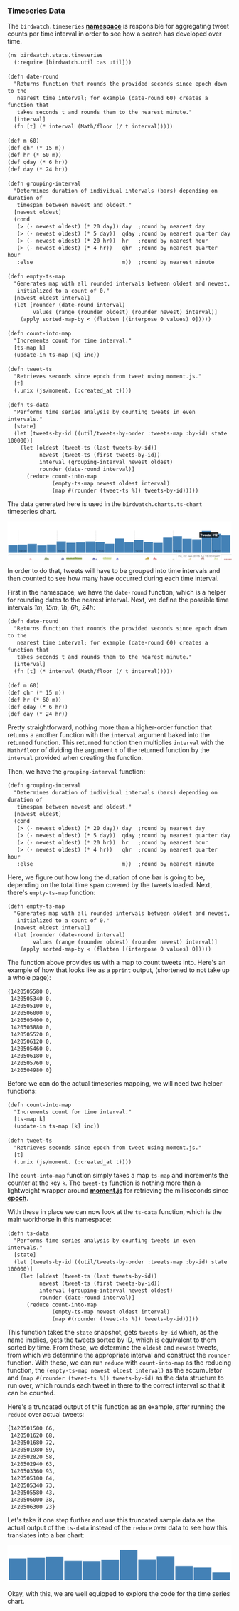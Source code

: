 ### Timeseries Data

The ````birdwatch.timeseries```` **[namespace](https://github.com/matthiasn/BirdWatch/blob/a9ef80998222e2f01853687da010f3be7af0c82c/Clojure-Websockets/MainApp/src/cljs/birdwatch/stats/timeseries.cljs)** is responsible for aggregating tweet counts per time interval in order to see how a search has developed over time. 

~~~
(ns birdwatch.stats.timeseries
  (:require [birdwatch.util :as util]))

(defn date-round
  "Returns function that rounds the provided seconds since epoch down to the
   nearest time interval; for example (date-round 60) creates a function that
   takes seconds t and rounds them to the nearest minute."
  [interval]
  (fn [t] (* interval (Math/floor (/ t interval)))))

(def m 60)
(def qhr (* 15 m))
(def hr (* 60 m))
(def qday (* 6 hr))
(def day (* 24 hr))

(defn grouping-interval
  "Determines duration of individual intervals (bars) depending on duration of
   timespan between newest and oldest."
  [newest oldest]
  (cond
   (> (- newest oldest) (* 20 day)) day  ;round by nearest day
   (> (- newest oldest) (* 5 day))  qday ;round by nearest quarter day
   (> (- newest oldest) (* 20 hr))  hr   ;round by nearest hour
   (> (- newest oldest) (* 4 hr))   qhr  ;round by nearest quarter hour
   :else                            m))  ;round by nearest minute

(defn empty-ts-map
  "Generates map with all rounded intervals between oldest and newest,
   initialized to a count of 0."
  [newest oldest interval]
  (let [rounder (date-round interval)
        values (range (rounder oldest) (rounder newest) interval)]
    (apply sorted-map-by < (flatten [(interpose 0 values) 0]))))

(defn count-into-map
  "Increments count for time interval."
  [ts-map k]
  (update-in ts-map [k] inc))

(defn tweet-ts
  "Retrieves seconds since epoch from tweet using moment.js."
  [t]
  (.unix (js/moment. (:created_at t))))

(defn ts-data
  "Performs time series analysis by counting tweets in even intervals."
  [state]
  (let [tweets-by-id ((util/tweets-by-order :tweets-map :by-id) state 100000)]
    (let [oldest (tweet-ts (last tweets-by-id))
          newest (tweet-ts (first tweets-by-id))
          interval (grouping-interval newest oldest)
          rounder (date-round interval)]
      (reduce count-into-map
              (empty-ts-map newest oldest interval)
              (map #(rounder (tweet-ts %)) tweets-by-id)))))
~~~

The data generated here is used in the ````birdwatch.charts.ts-chart```` timeseries chart.

![Timeseries Chart](images/ts_chart.png)

In order to do that, tweets will have to be grouped into time intervals and then counted to see how many have occurred during each time interval.

First in the namespace, we have the ````date-round```` function, which is a helper for rounding dates to the nearest interval. Next, we define the possible time intervals _1m_, _15m_, _1h_, _6h_, _24h_:

~~~
(defn date-round
  "Returns function that rounds the provided seconds since epoch down to the
   nearest time interval; for example (date-round 60) creates a function that
   takes seconds t and rounds them to the nearest minute."
  [interval]
  (fn [t] (* interval (Math/floor (/ t interval)))))

(def m 60)
(def qhr (* 15 m))
(def hr (* 60 m))
(def qday (* 6 hr))
(def day (* 24 hr))
~~~

Pretty straightforward, nothing more than a higher-order function that returns a another function with the ````interval```` argument baked into the returned function. This returned function then multiplies ````interval```` with the ````Math/floor```` of dividing the argument ````t```` of the returned function by the ````interval```` provided when creating the function.

Then, we have the ````grouping-interval```` function:

~~~
(defn grouping-interval
  "Determines duration of individual intervals (bars) depending on duration of
   timespan between newest and oldest."
  [newest oldest]
  (cond
   (> (- newest oldest) (* 20 day)) day  ;round by nearest day
   (> (- newest oldest) (* 5 day))  qday ;round by nearest quarter day
   (> (- newest oldest) (* 20 hr))  hr   ;round by nearest hour
   (> (- newest oldest) (* 4 hr))   qhr  ;round by nearest quarter hour
   :else                            m))  ;round by nearest minute
~~~

Here, we figure out how long the duration of one bar is going to be, depending on the total time span covered by the tweets loaded. Next, there's ````empty-ts-map```` function:

~~~
(defn empty-ts-map
  "Generates map with all rounded intervals between oldest and newest,
   initialized to a count of 0."
  [newest oldest interval]
  (let [rounder (date-round interval)
        values (range (rounder oldest) (rounder newest) interval)]
    (apply sorted-map-by < (flatten [(interpose 0 values) 0]))))
~~~

The function above provides us with a map to count tweets into. Here's an example of how that looks like as a ````pprint```` output, (shortened to not take up a whole page):

~~~
{1420505580 0,
 1420505340 0,
 1420505100 0,
 1420506000 0,
 1420505400 0,
 1420505880 0,
 1420505520 0,
 1420506120 0,
 1420505460 0,
 1420506180 0,
 1420505760 0,
 1420504980 0}
~~~

Before we can do the actual timeseries mapping, we will need two helper functions:

~~~
(defn count-into-map
  "Increments count for time interval."
  [ts-map k]
  (update-in ts-map [k] inc))

(defn tweet-ts
  "Retrieves seconds since epoch from tweet using moment.js."
  [t]
  (.unix (js/moment. (:created_at t))))
~~~

The ````count-into-map```` function simply takes a map ````ts-map```` and increments the counter at the key ````k````. The ````tweet-ts```` function is nothing more than a lightweight wrapper around **[moment.js](http://momentjs.com)** for retrieving the milliseconds since **[epoch](http://en.wikipedia.org/wiki/Unix_time)**. 

With these in place we can now look at the ````ts-data```` function, which is the main workhorse in this namespace:

~~~
(defn ts-data
  "Performs time series analysis by counting tweets in even intervals."
  [state]
  (let [tweets-by-id ((util/tweets-by-order :tweets-map :by-id) state 100000)]
    (let [oldest (tweet-ts (last tweets-by-id))
          newest (tweet-ts (first tweets-by-id))
          interval (grouping-interval newest oldest)
          rounder (date-round interval)]
      (reduce count-into-map
              (empty-ts-map newest oldest interval)
              (map #(rounder (tweet-ts %)) tweets-by-id)))))
~~~

This function takes the ````state```` snapshot, gets ````tweets-by-id```` which, as the name implies, gets the tweets sorted by ID, which is equivalent to them sorted by time. From these, we determine the ````oldest```` and ````newest```` tweets, from which we determine the appropriate interval and construct the ````rounder```` function. With these, we can run ````reduce```` with ````count-into-map```` as the reducing function, the ````(empty-ts-map newest oldest interval)```` as the accumulator and ````(map #(rounder (tweet-ts %)) tweets-by-id)```` as the data structure to run over, which rounds each tweet in there to the correct interval so that it can be counted.

Here's a truncated output of this function as an example, after running the ````reduce```` over actual tweets:

~~~
{1420501500 66,
 1420501620 68,
 1420501680 72,
 1420501980 59,
 1420502820 58,
 1420502940 63,
 1420503360 93,
 1420505100 64,
 1420505340 73,
 1420505580 43,
 1420506000 38,
 1420506300 23}
~~~

Let's take it one step further and use this truncated sample data as the actual output of the ````ts-data```` instead of the ````reduce```` over data to see how this translates into a bar chart:

![Timeseries Chart with Example Data](images/ts-example.png)

Okay, with this, we are well equipped to explore the code for the time series chart.